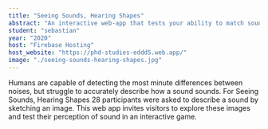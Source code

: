 ```yaml
---
title: "Seeing Sounds, Hearing Shapes"
abstract: "An interactive web-app that tests your ability to match sounds with drawings"
student: "sebastian"
year: "2020"
host: "Firebase Hosting"
host_website: "https://phd-studies-eddd5.web.app/"
image: "./seeing-sounds-hearing-shapes.jpg"
---
```

Humans are capable of detecting the most minute differences between noises, but struggle to accurately describe how a sound sounds. For Seeing Sounds, Hearing Shapes 28 participants were asked to describe a sound by sketching an image. This web app invites visitors to explore these images and test their perception of sound in an interactive game.